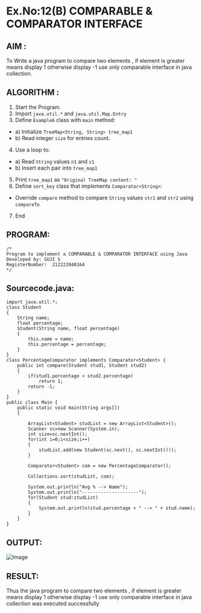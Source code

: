 # Ex.No:12(B)   COMPARABLE & COMPARATOR INTERFACE
## AIM :
To Write a java program to compare two elements , if element is greater means display 1 otherwise display -1 use only comparable interface in java collection.


## ALGORITHM :
1.	Start the Program.
2.	Import `java.util.*` and `java.util.Map.Entry`
3.	Define `Example6` class with `main` method:
-	a) Initialize `TreeMap<String, String> tree_map1`
-	b) Read integer `size` for entries count.
4.	Use a loop to:
-	a) Read `String` values `n1` and `s1`
-	b) Insert each pair into `tree_map1`
5.	Print `tree_map1` as `"Original TreeMap content: "`
6.	Define `sort_key` class that implements `Comparator<String>`:
-	Override `compare` method to compare `String` values `str1` and `str2` using
`compareTo`
7.	End


## PROGRAM:
 ```
/*
Program to implement a COMPARABLE & COMPARATOR INTERFACE using Java
Developed by: SUJI S
RegisterNumber:  212222040164
*/
```

## Sourcecode.java:
```
import java.util.*;
class Student
{
	String name;
	float percentage;
	Student(String name, float percentage)
	{
		this.name = name;
		this.percentage = percentage;
	}
}
class PercentageComparator implements Comparator<Student> {
	public int compare(Student stud1, Student stud2)
	{
		if(stud1.percentage < stud2.percentage)
			return 1;
		return -1;
	}
}
public class Main {
	public static void main(String args[])
	{
	
		ArrayList<Student> studList = new ArrayList<Student>();
		Scanner sc=new Scanner(System.in);
		int size=sc.nextInt();
		for(int i=0;i<size;i++)
		{
		    studList.add(new Student(sc.next(), sc.nextInt()));
		}
		
		Comparator<Student> com = new PercentageComparator();
		
		Collections.sort(studList, com);
		
		System.out.println("Avg % --> Name");
		System.out.println("---------------------");
		for(Student stud:studList) 
		{
			System.out.println(stud.percentage + " --> " + stud.name);
		}		
	}	
}
```






## OUTPUT:

![Image](https://github.com/user-attachments/assets/a05b5984-5ade-4d65-b0e8-2dbb97fe659c)

## RESULT:
Thus the java program to compare two elements , if element is greater means display 1 otherwise display -1 use only comparable interface in java collection was executed successfully




